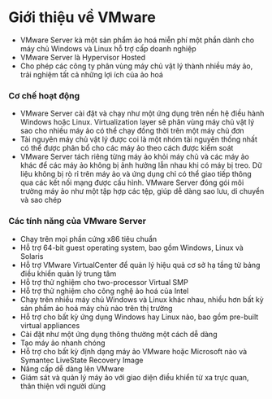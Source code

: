 # Giới thiệu về VMware
- VMware Server kà một sản phẩm ảo hoá miễn phí một phần dành cho máy chủ Windows và Linux hỗ trợ cấp doanh nghiệp
- VMware Server là Hypervisor Hosted
- Cho phép các công ty phân vùng máy chủ vật lý thành nhiều máy ảo, trải nghiệm tất cả những lợi ích của ảo hoá

### Cơ chế hoạt động
- VMware Server cài đặt và chạy như một ứng dụng trên nền hệ điều hành Windows hoặc Linux. Virtualization layer sẽ phân vùng máy chủ vật lý sao cho nhiều máy ảo có thể chạy đồng thời trên một máy chủ đơn
- Tài nguyên máy chủ vật lý được coi là một nhóm tài nguyên thống nhất có thể được phân bổ cho các máy ảo theo cách được kiểm soát
- VMware Server tách riêng từng máy ảo khỏi máy chủ và các máy ảo khác để các máy ảo không bị ảnh hưởng lẫn nhau khi có máy bị treo. Dữ liệu không bị rò rỉ trên máy ảo và ứng dụng chỉ có thể giao tiếp thông qua các kết nối mạng được cấu hình. VMware Server đóng gói môi trường máy ảo như một tập hợp các tệp, giúp dễ dàng sao lưu, di chuyển và sao chép

### Các tính năng của VMware Server
- Chạy trên mọi phần cứng x86 tiêu chuẩn
- Hỗ trợ 64-bit guest operating system, bao gồm Windows, Linux và Solaris
- Hỗ trợ VMware VirtualCenter để quản lý hiệu quả cơ sở hạ tầng từ bảng điều khiển quản lý trung tâm
- Hỗ trợ thử nghiệm cho two-processor Virtual SMP
- Hỗ trợ thử nghiệm cho công nghệ ảo hoá của Intel
- Chạy trên nhiều máy chủ Windows và Linux khác nhau, nhiều hơn bất kỳ sản phẩm ảo hoá máy chủ nào trên thị trường
- Hỗ trợ cho bất kỳ ứng dụng Windows hay Linux nào, bao gồm pre-built virtual appliances
- Cài đặt như một ứng dụng thông thường một cách dễ dàng
- Tạo máy ảo nhanh chóng
- Hỗ trợ cho bất kỳ định dạng máy ảo VMware hoặc Microsoft nào và Symantec LiveState Recovery Image
- Nâng cấp dễ dàng lên VMware
- Giám sát và quản lý máy ảo với giao diện điều khiển từ xa trực quan, thân thiện với người dùng